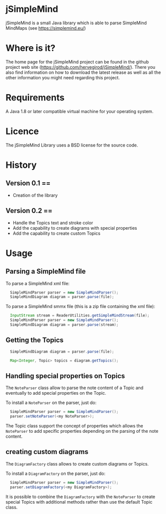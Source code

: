 # jSimpleMind
jSimpleMind is a small Java library which is able to parse SimpleMind MindMaps (see https://simplemind.eu/) 

# Where is it?
The home page for the jSimpleMind project can be found in the github project web site (https://github.com/hervegirod/jSimpleMind/).
There you also find information on how to download the latest release as well as all the other information you might need regarding
this project.

# Requirements
A Java 1.8 or later compatible virtual machine for your operating system.

# Licence
The jSimpleMind Library uses a BSD license for the source code.

# History
## Version 0.1 ==
 - Creation of the library

## Version 0.2 ==
 - Handle the Topics text and stroke color
 - Add the capability to create diagrams with special properties
 - Add the capability to create custom Topics

# Usage
## Parsing a SimpleMind file
To parse a SimpleMind xml file:
```java
  SimpleMindParser parser = new SimpleMindParser();
  SimpleMindDiagram diagram = parser.parse(file);
```

To parse a SimpleMind smmx file (this is a zip file containing the xml file):
```java
  InputStream stream = ReaderUtilities.getSimpleMindStream(file);
  SimpleMindParser parser = new SimpleMindParser();
  SimpleMindDiagram diagram = parser.parse(stream);
```

## Getting the Topics
```java
  SimpleMindDiagram diagram = parser.parse(file);

  Map<Integer, Topic> topics = diagram.getTopics();
```  

## Handling special properties on Topics
The `NoteParser` class allow to parse the note content of a Topic and eventually to add special properties 
on the Topic. 

To install a `NoteParser` on the parser, just do:
```java
  SimpleMindParser parser = new SimpleMindParser();
  parser.setNoteParser(<my NoteParser>);
```

The Topic class support the concept of properties which allows the `NoteParser` to add specific properties depending on 
the parsing of the note content.

## creating custom diagrams
The `DiagramFactory` class allows to create custom diagrams or Topics. 

To install a `DiagramFactory` on the parser, just do:
```java
  SimpleMindParser parser = new SimpleMindParser();
  parser.setDiagramFactory(<my DiagramFactory>);
```

It is possible to combine the `DiagramFactory` with the `NoteParser` to create special Topics with additional methods rather
than use the default Topic class.
